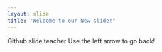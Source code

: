 ```yaml
---
layout: slide
title: "Welcome to our New slide!"
---
```

Github slide teacher
Use the left arrow to go back!
